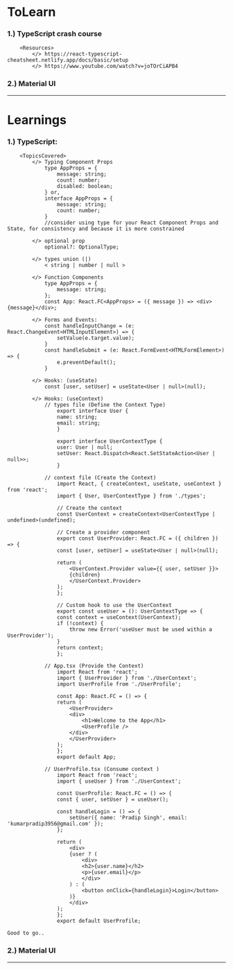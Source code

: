 # ToLearn
### 1.) TypeScript crash course
        <Resources>
            </> https://react-typescript-cheatsheet.netlify.app/docs/basic/setup
            </> https://www.youtube.com/watch?v=joTOrCiAPB4

### 2.) Material UI

-----------------------------------------------------------------------------------------------

# Learnings 
### 1.) TypeScript:
        <TopicsCovered>
            </> Typing Component Props
                type AppProps = {
                    message: string;
                    count: number;
                    disabled: boolean;
                } or,
                interface AppProps = {
                    message: string;
                    count: number;
                }
                //consider using type for your React Component Props and State, for consistency and because it is more constrained

            </> optional prop
                optional?: OptionalType;
            
            </> types union (|)
                < string | number | null >

            </> Function Components
                type AppProps = {
                    message: string;
                };
                const App: React.FC<AppProps> = ({ message }) => <div>{message}</div>;

            </> Forms and Events:
                const handleInputChange = (e: React.ChangeEvent<HTMLInputElement>) => {
                    setValue(e.target.value);    
                }
                const handleSubmit = (e: React.FormEvent<HTMLFormElement>) => {
                    e.preventDefault();    
                }

            </> Hooks: (useState)
                const [user, setUser] = useState<User | null>(null);
                
            </> Hooks: (useContext)
                // types file (Define the Context Type)
                    export interface User {
                    name: string;
                    email: string;
                    }

                    export interface UserContextType {
                    user: User | null;
                    setUser: React.Dispatch<React.SetStateAction<User | null>>;
                    }
                
                // context file (Create the Context)
                    import React, { createContext, useState, useContext } from 'react';
                    import { User, UserContextType } from './types';

                    // Create the context
                    const UserContext = createContext<UserContextType | undefined>(undefined);

                    // Create a provider component
                    export const UserProvider: React.FC = ({ children }) => {
                    const [user, setUser] = useState<User | null>(null);

                    return (
                        <UserContext.Provider value={{ user, setUser }}>
                        {children}
                        </UserContext.Provider>
                    );
                    };

                    // Custom hook to use the UserContext
                    export const useUser = (): UserContextType => {
                    const context = useContext(UserContext);
                    if (!context) {
                        throw new Error('useUser must be used within a UserProvider');
                    }
                    return context;
                    };

                // App.tsx (Provide the Context)
                    import React from 'react';
                    import { UserProvider } from './UserContext';
                    import UserProfile from './UserProfile';

                    const App: React.FC = () => {
                    return (
                        <UserProvider>
                        <div>
                            <h1>Welcome to the App</h1>
                            <UserProfile />
                        </div>
                        </UserProvider>
                    );
                    };
                    export default App;

                // UserProfile.tsx (Consume context )
                    import React from 'react';
                    import { useUser } from './UserContext';

                    const UserProfile: React.FC = () => {
                    const { user, setUser } = useUser();

                    const handleLogin = () => {
                        setUser({ name: 'Pradip Singh', email: 'kumarpradip3956@gmail.com' });
                    };

                    return (
                        <div>
                        {user ? (
                            <div>
                            <h2>{user.name}</h2>
                            <p>{user.email}</p>
                            </div>
                        ) : (
                            <button onClick={handleLogin}>Login</button>
                        )}
                        </div>
                    );
                    };
                    export default UserProfile;
                
    Good to go..

### 2.) Material UI
            

-----------------------------------------------------------------------------------------------

